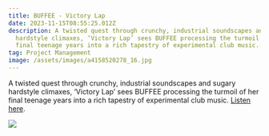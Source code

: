 ```yaml
---
title: BUFFEE - Victory Lap
date: 2023-11-15T08:55:25.012Z
description: A twisted quest through crunchy, industrial soundscapes and sugary
  hardstyle climaxes, ‘Victory Lap’ sees BUFFEE processing the turmoil of her
  final teenage years into a rich tapestry of experimental club music...
tag: Project Management
image: /assets/images/a4158520278_16.jpg
---
```

A twisted quest through crunchy, industrial soundscapes and sugary hardstyle climaxes, ‘Victory Lap’ sees BUFFEE processing the turmoil of her final teenage years into a rich tapestry of experimental club music. [Listen here](https://bfan.link/victory-lap-1).

![](/assets/images/buffeepressshot02.png)